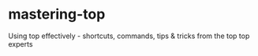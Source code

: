# mastering-top
Using top effectively - shortcuts, commands, tips &amp; tricks from the top top experts
